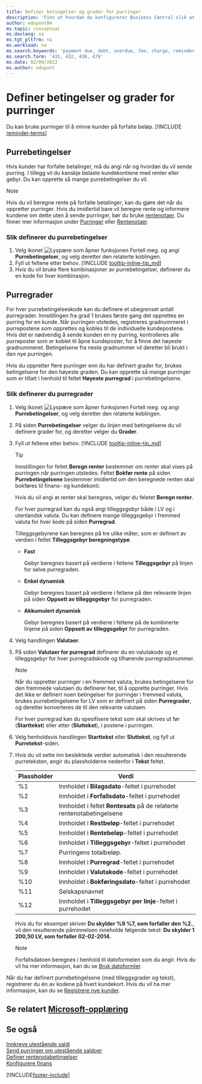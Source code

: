 ```yaml
---
title: Definer betingelser og grader for purringer
description: 'Finn ut hvordan du konfigurerer Business Central slik at du kan sende en påminnelse til en kunde om en betaling som er forfalt, og legge gebyrer til betalingen på grunn av forsinkelsen.'
author: edupont04
ms.topic: conceptual
ms.devlang: na
ms.tgt_pltfrm: na
ms.workload: na
ms.search.keywords: 'payment due, debt, overdue, fee, charge, reminder'
ms.search.form: '431, 432, 436, 478'
ms.date: 02/09/2022
ms.author: edupont
---
```

# <a name="set-up-reminder-terms-and-levels" />Definer betingelser og grader for purringer

Du kan bruke purringer til å minne kunder på forfalte beløp. [!INCLUDE [reminder-terms](includes/reminder-terms.md)]

## <a name="reminder-terms" />Purrebetingelser

Hvis kunder har forfalte betalinger, må du angi når og hvordan du vil sende purring. I tillegg vil du kanskje belaste kundekontiene med renter eller gebyr. Du kan opprette så mange purrebetingelser du vil.  

> [!NOTE]
> Hvis du vil beregne rente på forfalte betalinger, kan du gjøre det når du oppretter purringer. Hvis du imidlertid bare vil beregne rente og informere kundene om dette uten å sende purringer, bør du bruke [rentenotaer](finance-setup-finance-charges.md). Du finner mer informasjon under [Purringer](receivables-collect-outstanding-balances.md#reminders) eller [Rentenotaer](receivables-collect-outstanding-balances.md#finance-charges).

### <a name="to-set-up-reminder-terms" />Slik definerer du purrebetingelser

1. Velg ikonet ![Lyspære som åpner funksjonen Fortell meg.](media/ui-search/search_small.png "Fortell hva du vil gjøre") og angi **Purrebetingelser**, og velg deretter den relaterte koblingen.  
2. Fyll ut feltene etter behov. [!INCLUDE [tooltip-inline-tip_md](includes/tooltip-inline-tip_md.md)]  
3. Hvis du vil bruke flere kombinasjoner av purrebetingelser, definerer du en kode for hver kombinasjon.

## <a name="reminder-levels" />Purregrader

For hver purrebetingelseskode kan du definere et ubegrenset antall purregrader. Innstillingen fra grad 1 brukes første gang det opprettes en purring for en kunde. Når purringen utstedes, registreres gradnummeret i purrepostene som opprettes og kobles til de individuelle kundepostene. Hvis det er nødvendig å sende kunden en ny purring, kontrolleres alle purreposter som er koblet til åpne kundeposter, for å finne det høyeste gradnummeret. Betingelsene fra neste gradnummer vil deretter bli brukt i den nye purringen.

Hvis du oppretter flere purringer enn du har definert grader for, brukes betingelsene for den høyeste graden. Du kan opprette så mange purringer som er tillatt i henhold til feltet **Høyeste purregrad** i purrebetingelsene.

### <a name="to-set-up-reminder-levels" />Slik definerer du purregrader

1. Velg ikonet ![Lyspære som åpner funksjonen Fortell meg.](media/ui-search/search_small.png "Fortell hva du vil gjøre") og angi **Purrebetingelser**, og velg deretter den relaterte koblingen.  
2. På siden **Purrebetingelser** velger du linjen med betingelsene du vil definere grader for, og deretter velger du **Grader**.  
3. Fyll ut feltene etter behov. [!INCLUDE [tooltip-inline-tip_md](includes/tooltip-inline-tip_md.md)]  

    > [!TIP]
    > Innstillingen for feltet **Beregn renter** bestemmer om renter skal vises på purringen når purringen utstedes. Feltet **Bokfør rente** på siden **Purrebetingelsene** bestemmer imidlertid om den beregnede renten skal bokføres til finans- og kundekonti.
    >
    > Hvis du vil angi at renter skal beregnes, velger du feletet **Beregn renter**.

    For hver purregrad kan du også angi tilleggsgebyr både i LV og i utenlandsk valuta. Du kan definere mange tilleggsgebyr i fremmed valuta for hver kode på siden **Purregrad**.  

    Tilleggsgebyrene kan beregnes på tre ulike måter, som er definert av verdien i feltet **Tilleggsgebyr beregningstype**.  

    - **Fast**

        Gebyr beregnes basert på verdiene i feltene **Tilleggsgebyr** på linjen for selve purregraden.  
    - **Enkel dynamisk**

        Gebyr beregnes basert på verdiene i feltene på den relevante linjen på siden **Oppsett av tilleggsgebyr** for purregraden.
    - **Akkumulert dynamisk**

        Gebyr beregnes basert på verdiene i feltene på de kombinerte linjene på siden **Oppsett av tilleggsgebyr** for purregraden.

4. Velg handlingen **Valutaer**.
5. På siden **Valutaer for purregrad** definerer du en valutakode og et tilleggsgebyr for hver purregradskode og tilhørende purregradsnummer.

    > [!NOTE]  
    > Når du oppretter purringer i en fremmed valuta, brukes betingelsene for den fremmede valutaen du definerer her, til å opprette purringer. Hvis det ikke er definert noen betingelser for purringer i fremmed valuta, brukes purrebetingelsene for LV som er definert på siden **Purregrader**, og deretter konverteres de til den relevante valutaen.

    For hver purregrad kan du spesifisere tekst som skal skrives ut før (**Starttekst**) eller etter (**Sluttekst**), i postene i purringen.

6. Velg henholdsvis handlingen **Starttekst** eller **Sluttekst**, og fyll ut **Purretekst**-siden.
7. Hvis du vil sette inn beslektede verdier automatisk i den resulterende purreteksten, angir du plassholderne nedenfor i **Tekst** feltet.  

    |Plassholder|Verdi|  
    |-----------------|-----------|  
    |%1|Innholdet i **Bilagsdato**-feltet i purrehodet|  
    |%2|Innholdet i **Forfallsdato**-feltet i purrehodet|  
    |%3|Innholdet i feltet **Rentesats** på de relaterte rentenotabetingelsene|  
    |%4|Innholdet i **Restbeløp**-feltet i purrehodet|  
    |%5|Innholdet i **Rentebeløp**-feltet i purrehodet|  
    |%6|Innholdet i **Tilleggsgebyr**-feltet i purrehodet|  
    |%7|Purringens totalbeløp.|  
    |%8|Innholdet i **Purregrad**-feltet i purrehodet|  
    |%9|Innholdet i **Valutakode**-feltet i purrehodet|  
    |%10|Innholdet i **Bokføringsdato**-feltet i purrehodet|  
    |%11|Selskapsnavnet|  
    |%12|Innholdet i **Tilleggsgebyr per linje**-feltet i purrehodet|  

    Hvis du for eksempel skriver **Du skylder %9 %7, som forfaller den %2.**, vil den resulterende påminnelsen inneholde følgende tekst: **Du skylder 1 200,50 LV, som forfaller 02-02-2014.**

    > [!NOTE]
    > Forfallsdatoen beregnes i henhold til datoformelen som du angir. Hvis du vil ha mer informasjon, kan du se [Bruk datoformler](ui-enter-date-ranges.md#use-date-formulas).

Når du har definert purrebetingelsene (med tilleggsgrader og tekst), registrerer du én av kodene på hvert kundekort. Hvis du vil ha mer informasjon, kan du se [Registrere nye kunder](sales-how-register-new-customers.md).  

## <a name="see-related-microsoft-training" />Se relatert [Microsoft-opplæring](/training/modules/send-reminders-dynamics-365-business-central/)

## <a name="see-also" />Se også

[Innkreve utestående saldi](receivables-collect-outstanding-balances.md)  
[Send purringer om utestående saldoer](receivables-send-reminders.md)  
[Definer rentenotabetingelser](finance-setup-finance-charges.md)  
[Konfigurere finans](finance-setup-finance.md)  


[!INCLUDE[footer-include](includes/footer-banner.md)]
